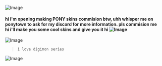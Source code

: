 ![Image](https://github.com/user-attachments/assets/1d2d11e8-ed3c-4389-b6df-afb3eb4c1d06)

#### hi i'm opening making PONY skins commision btw, uhh whisper me on ponytown to ask for my discord for more information. pls commision me hi i'll make you some cool skins and give you it hi ![Image](https://github.com/user-attachments/assets/b3f824ec-7a14-4add-bf63-6f2bce37a60b)

![Image](https://github.com/user-attachments/assets/a190035d-5eb1-43fc-b0d3-2ecae197c12b)

> `i love digimon series`

![Image](https://github.com/user-attachments/assets/7a65f7cd-2644-4d04-913a-e18dcbe534cb)

